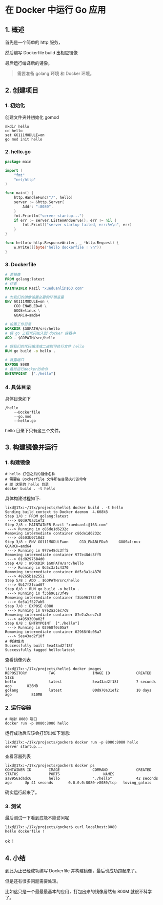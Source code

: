 # 在 Docker 中运行 Go 应用

## 1. 概述

首先是一个简单的 http 服务，

然后编写 Dockerfile build 出相应镜像

最后运行编译后的镜像。

> 需要准备 golang 环境 和 Docker 环境。

## 2. 创建项目

### 1. 初始化

创建文件夹并初始化 gomod

```shell
mkdir hello
cd hello
set GO111MODULE=on
go mod init hello
```

### 2. hello.go

```go
package main

import (
	"fmt"
	"net/http"
)

func main() {
	http.HandleFunc("/", hello)
	server := &http.Server{
		Addr: ":8080",
	}
	fmt.Println("server startup...")
	if err := server.ListenAndServe(); err != nil {
		fmt.Printf("server startup failed, err:%v\n", err)
	}
}

func hello(w http.ResponseWriter, _ *http.Request) {
	w.Write([]byte("hello dockerfile ! \n"))
}
```

### 3. Dockerfile

```dockerfile
# 源镜像
FROM golang:latest
# 作者
MAINTAINER Razil "xueduanli@163.com"

# 为我们的镜像设置必要的环境变量
ENV GO111MODULE=on \
    CGO_ENABLED=0 \
    GOOS=linux \
    GOARCH=amd64

# 设置工作目录
WORKDIR $GOPATH/src/hello
# 将 go 工程代码加入到 docker 容器中
ADD . $GOPATH/src/hello

# 将我们的代码编译成二进制可执行文件 hello
RUN go build -o hello .

# 暴露端口
EXPOSE 8080
# 最终运行docker的命令
ENTRYPOINT  ["./hello"]
```

### 4. 具体目录

具体目录如下

```shell
/hello
	--Dockerfile
	--go.mod
	--hello.go
```

hello 目录下只有这三个文件。



## 3. 构建镜像并运行

### 1. 构建镜像

```shell
# hello 打包之后的镜像名称
# 需要在 Dockerfile 文件所在目录执行该命令
# 即 这里的 hello 目录
docker build . -t hello
```



具体构建过程如下:

```shell
lixd@17x:~/17x/projects/hello$ docker build . -t hello
Sending build context to Docker daemon  4.608kB
Step 1/8 : FROM golang:latest
 ---> 00d970a31ef2
Step 2/8 : MAINTAINER Razil "xueduanli@163.com"
 ---> Running in c86de1d6232c
Removing intermediate container c86de1d6232c
 ---> c6503b0710d3
Step 3/8 : ENV GO111MODULE=on     CGO_ENABLED=0     GOOS=linux     GOARCH=amd64
 ---> Running in 977e48dc3ff5
Removing intermediate container 977e48dc3ff5
 ---> 01d0297584d0
Step 4/8 : WORKDIR $GOPATH/src/hello
 ---> Running in 0d5c3a1c4370
Removing intermediate container 0d5c3a1c4370
 ---> 48265b1e2551
Step 5/8 : ADD . $GOPATH/src/hello
 ---> 9b17f2fcad07
Step 6/8 : RUN go build -o hello .
 ---> Running in f3bb96173f49
Removing intermediate container f3bb96173f49
 ---> 6e5a1f527ab5
Step 7/8 : EXPOSE 8080
 ---> Running in 87e2a2cec7c8
Removing intermediate container 87e2a2cec7c8
 ---> a4959300a02f
Step 8/8 : ENTRYPOINT  ["./hello"]
 ---> Running in 02968f0c05a7
Removing intermediate container 02968f0c05a7
 ---> 5ea43ad2f18f
# 构建成功 
Successfully built 5ea43ad2f18f
Successfully tagged hello:latest

```

查看镜像列表

```shell
lixd@17x:~/17x/projects/hello$ docker images
REPOSITORY          TAG                 IMAGE ID            CREATED             SIZE
hello               latest              5ea43ad2f18f        7 seconds ago       826MB
golang              latest              00d970a31ef2        10 days ago         810MB
```



### 2. 运行容器

```shell
# 映射 8080 端口
docker run -p 8080:8080 hello
```

运行成功后应该会打印出如下消息:

```shell
lixd@17x:~/17x/projects/gocker$ docker run -p 8080:8080 hello
server startup...
```

查看容器列表

```shell
lixd@17x:~/17x/projects/gocker$ docker ps
CONTAINER ID        IMAGE               COMMAND             CREATED             STATUS              PORTS                    NAMES
aa8956adadc6        hello               "./hello"           42 seconds ago      Up 41 seconds       0.0.0.0:8080->8080/tcp   loving_galois

```

确实运行起来了。

### 3. 测试

最后测试一下看到底能不能访问呢

```shell
lixd@17x:~/17x/projects/gocker$ curl localhost:8080
hello dockerfile ! 
```

ok！



## 4. 小结

到此为止已经成功编写 Dockerfile 并构建镜像，最后也成功跑起来了。

但是还有很多问题需要处理。

比如这只是一个最最最基本的应用，打包出来的镜像居然有 800M 就很不科学了。

